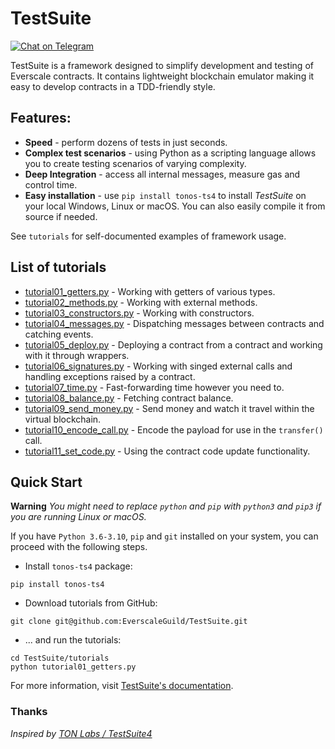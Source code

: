 # TestSuite

[![Chat on Telegram](https://img.shields.io/badge/chat-on%20telegram-9cf.svg)](https://t.me/EverscaleGuild)

TestSuite is a framework designed to simplify development and testing of Everscale contracts. It contains lightweight
blockchain emulator making it easy to develop contracts in a TDD-friendly style.

## Features:

- **Speed** - perform dozens of tests in just seconds.
- **Complex test scenarios** - using Python as a scripting language allows you to create testing scenarios of varying complexity.
- **Deep Integration** - access all internal messages, measure gas and control time.
- **Easy installation** - use `pip install tonos-ts4` to install *TestSuite* on your local Windows, Linux or macOS. You can also easily compile it from source if needed.

See `tutorials` for self-documented examples of framework usage.

## List of tutorials

- [tutorial01_getters.py](https://github.com/EverscaleGuild/TestSuite/blob/master/tutorials/tutorial01_getters.py) - Working with getters of various types.
- [tutorial02_methods.py](https://github.com/EverscaleGuild/TestSuite/blob/master/tutorials/tutorial02_methods.py) - Working with external methods.
- [tutorial03_constructors.py](https://github.com/EverscaleGuild/TestSuite/blob/master/tutorials/tutorial03_constructors.py) - Working with constructors.
- [tutorial04_messages.py](https://github.com/EverscaleGuild/TestSuite/blob/master/tutorials/tutorial04_messages.py) - Dispatching messages between contracts and catching events.
- [tutorial05_deploy.py](https://github.com/EverscaleGuild/TestSuite/blob/master/tutorials/tutorial05_deploy.py) - Deploying a contract from a contract and working with it through wrappers.
- [tutorial06_signatures.py](https://github.com/EverscaleGuild/TestSuite/blob/master/tutorials/tutorial06_signatures.py) - Working with singed external calls and handling exceptions raised by a contract.
- [tutorial07_time.py](https://github.com/EverscaleGuild/TestSuite/blob/master/tutorials/tutorial07_time.py) - Fast-forwarding time however you need to.
- [tutorial08_balance.py](https://github.com/EverscaleGuild/TestSuite/blob/master/tutorials/tutorial08_balance.py) - Fetching contract balance.
- [tutorial09_send_money.py](https://github.com/EverscaleGuild/TestSuite/blob/master/tutorials/tutorial09_send_money.py) - Send money and watch it travel within the virtual blockchain.
- [tutorial10_encode_call.py](https://github.com/EverscaleGuild/TestSuite/blob/master/tutorials/tutorial10_encode_call.py) - Encode the payload for use in the `transfer()` call.
- [tutorial11_set_code.py](https://github.com/EverscaleGuild/TestSuite/blob/master/tutorials/tutorial11_set_code.py) - Using the contract code update functionality.

## Quick Start

**Warning** *You might need to replace `python` and `pip` with `python3` and `pip3` if you are running Linux or macOS.*

If you have `Python 3.6-3.10`, `pip` and `git` installed on your system, you can proceed with the following steps.

* Install `tonos-ts4` package:

```
pip install tonos-ts4
```

* Download tutorials from GitHub:

```
git clone git@github.com:EverscaleGuild/TestSuite.git
```

* ... and run the tutorials:

```
cd TestSuite/tutorials
python tutorial01_getters.py
```

For more information, visit [TestSuite's documentation](https://everscaleguild.github.io/TestSuite/).

### Thanks

_Inspired by [TON Labs / TestSuite4](https://github.com/tonlabs/TestSuite4)_
